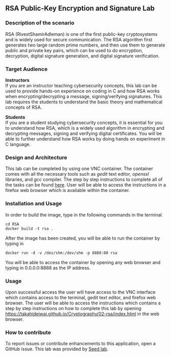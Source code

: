 ## RSA Public-Key Encryption and Signature Lab
### Description of the scenario
RSA (RivestShamirAdleman) is one of the first public-key cryptosystems and is widely used for secure communication. The RSA algorithm first generates two large random prime numbers, and then use them to generate public and private key pairs, which can be used to do encryption, decryption, digital signature generation, and digital signature verification.   
### Target Audience
**Instructors**  
If you are an instructor teaching cybersecurity concepts, this lab can be used to provide hands-on experience on coding in C and how RSA works when encrypting/decrypting a message, signing/verifying signatures. This lab requires the students to understand the basic theory and mathematical concepts of RSA.
  
**Students**   
If you are a student studying cybersecurity concepts, it is essential for you to understand how RSA, which is a widely used algorithm in encrypting and decrypting messages, signing and verifying digital certificates. You will be able to further understand how RSA works by doing hands on experiment in C language. 

### Design and Architecture  
This lab can be completed by using one VNC container. The container comes with all the necessary tools such as *gedit* text editor, *openssl* libraries, and *gcc* compiler.
The step by step instructions to complete all of the tasks can be found [here](https://takahideiwai.github.io/Cryptography/02-rsa/index.html). User will be able to access the instructions in a firefox web browser which is available within the container. 

### Installation and Usage
In order to build the image, type in the following commands in the terminal.  
```source
cd RSA
docker build -t rsa .
```
After the image has been created, you will be able to run the container by typing in
```source
docker run -d -v /dev/shm:/dev/shm -p 8888:80 rsa
```
You will be able to access the container by opening any web browser and typing in 0.0.0.0:8888 as the IP address.  

### Usage  
Upon successful access the user will have access to the VNC interface which contains access to the terminal, gedit text editor, and firefox web browser. The user will be able to access the instructions which contains a step by step instructions on how to complete this lab by opening https://takahideiwai.github.io/Cryptography/02-rsa/index.html in the web browser. 
### How to contribute
To report issues or contribute enhancements to this application, open a GitHub issue.
This lab was provided by [Seed lab](http://www.cis.syr.edu/~wedu/seed/Labs_16.04/Crypto/Crypto_RSA/).

